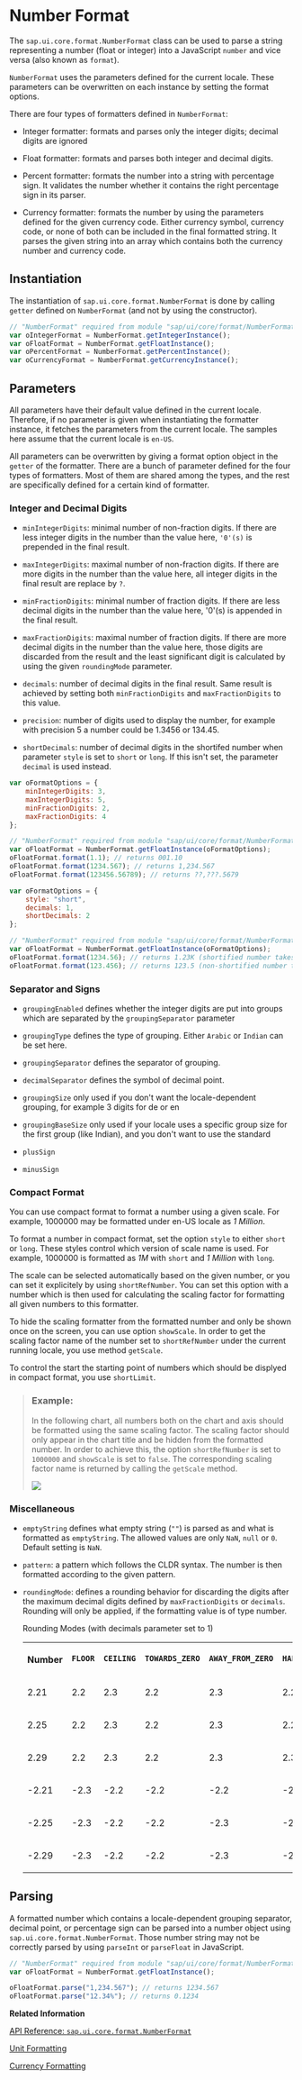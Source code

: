 <!-- loio91f2f2866f4d1014b6dd926db0e91070 -->

# Number Format

The `sap.ui.core.format.NumberFormat` class can be used to parse a string representing a number \(float or integer\) into a JavaScript `number` and vice versa \(also known as `format`\).

`NumberFormat` uses the parameters defined for the current locale. These parameters can be overwritten on each instance by setting the format options.

There are four types of formatters defined in `NumberFormat`:

-   Integer formatter: formats and parses only the integer digits; decimal digits are ignored

-   Float formatter: formats and parses both integer and decimal digits.

-   Percent formatter: formats the number into a string with percentage sign. It validates the number whether it contains the right percentage sign in its parser.

-   Currency formatter: formats the number by using the parameters defined for the given currency code. Either currency symbol, currency code, or none of both can be included in the final formatted string. It parses the given string into an array which contains both the currency number and currency code.




## Instantiation

The instantiation of `sap.ui.core.format.NumberFormat` is done by calling `getter` defined on `NumberFormat` \(and not by using the constructor\).

```js
// "NumberFormat" required from module "sap/ui/core/format/NumberFormat"
var oIntegerFormat = NumberFormat.getIntegerInstance();
var oFloatFormat = NumberFormat.getFloatInstance();
var oPercentFormat = NumberFormat.getPercentInstance();
var oCurrencyFormat = NumberFormat.getCurrencyInstance();
```



## Parameters

All parameters have their default value defined in the current locale. Therefore, if no parameter is given when instantiating the formatter instance, it fetches the parameters from the current locale. The samples here assume that the current locale is `en-US`.

All parameters can be overwritten by giving a format option object in the `getter` of the formatter. There are a bunch of parameter defined for the four types of formatters. Most of them are shared among the types, and the rest are specifically defined for a certain kind of formatter.



### Integer and Decimal Digits

-   `minIntegerDigits`: minimal number of non-fraction digits. If there are less integer digits in the number than the value here, `'0'(s)` is prepended in the final result.

-   `maxIntegerDigits`: maximal number of non-fraction digits. If there are more digits in the number than the value here, all integer digits in the final result are replace by `?`.

-   `minFractionDigits`: minimal number of fraction digits. If there are less decimal digits in the number than the value here, '0'\(s\) is appended in the final result.

-   `maxFractionDigits`: maximal number of fraction digits. If there are more decimal digits in the number than the value here, those digits are discarded from the result and the least significant digit is calculated by using the given `roundingMode` parameter.

-   `decimals`: number of decimal digits in the final result. Same result is achieved by setting both `minFractionDigits` and `maxFractionDigits` to this value.

-   `precision`: number of digits used to display the number, for example with precision 5 a number could be 1.3456 or 134.45.

-   `shortDecimals`: number of decimal digits in the shortifed number when parameter `style` is set to `short` or `long`. If this isn't set, the parameter `decimal` is used instead.


```js
var oFormatOptions = {
    minIntegerDigits: 3,
    maxIntegerDigits: 5,
    minFractionDigits: 2,
    maxFractionDigits: 4
};

// "NumberFormat" required from module "sap/ui/core/format/NumberFormat"
var oFloatFormat = NumberFormat.getFloatInstance(oFormatOptions);
oFloatFormat.format(1.1); // returns 001.10
oFloatFormat.format(1234.567); // returns 1,234.567
oFloatFormat.format(123456.56789); // returns ??,???.5679
```

```js
var oFormatOptions = {
    style: "short",
    decimals: 1,
    shortDecimals: 2
};

// "NumberFormat" required from module "sap/ui/core/format/NumberFormat"
var oFloatFormat = NumberFormat.getFloatInstance(oFormatOptions);
oFloatFormat.format(1234.56); // returns 1.23K (shortified number takes the shortDecimals parameter)
oFloatFormat.format(123.456); // returns 123.5 (non-shortified number takes the decimals parameter)
```



### Separator and Signs

-   `groupingEnabled` defines whether the integer digits are put into groups which are separated by the `groupingSeparator` parameter

-   `groupingType` defines the type of grouping. Either `Arabic` or `Indian` can be set here.

-   `groupingSeparator` defines the separator of grouping.

-   `decimalSeparator` defines the symbol of decimal point.

-   `groupingSize` only used if you don't want the locale-dependent grouping, for example 3 digits for de or en

-   `groupingBaseSize` only used if your locale uses a specific group size for the first group \(like Indian\), and you don't want to use the standard

-   `plusSign`

-   `minusSign`




### Compact Format

You can use compact format to format a number using a given scale. For example, 1000000 may be formatted under en-US locale as *1 Million*.

To format a number in compact format, set the option `style` to either `short` or `long`. These styles control which version of scale name is used. For example, 1000000 is formatted as *1M* with `short` and *1 Million* with `long`.

The scale can be selected automatically based on the given number, or you can set it explicitely by using `shortRefNumber`. You can set this option with a number which is then used for calculating the scaling factor for formatting all given numbers to this formatter.

To hide the scaling formatter from the formatted number and only be shown once on the screen, you can use option `showScale`. In order to get the scaling factor name of the number set to `shortRefNumber` under the current running locale, you use method `getScale`.

To control the start the starting point of numbers which should be displyed in compact format, you use `shortLimit`.

> ### Example:  
> In the following chart, all numbers both on the chart and axis should be formatted using the same scaling factor. The scaling factor should only appear in the chart title and be hidden from the formatted number. In order to achieve this, the option `shortRefNumber` is set to `1000000` and `showScale` is set to `false`. The corresponding scaling factor name is returned by calling the `getScale` method.
> 
> ![](images/NumberFormatShortRefNumber_dd8f106.png)



### Miscellaneous

-   `emptyString` defines what empty string \(`""`\) is parsed as and what is formatted as `emptyString`. The allowed values are only `NaN`, `null` or `0`. Default setting is `NaN`.

-   `pattern`: a pattern which follows the CLDR syntax. The number is then formatted according to the given pattern.

-   `roundingMode`: defines a rounding behavior for discarding the digits after the maximum decimal digits defined by `maxFractionDigits` or `decimals`. Rounding will only be applied, if the formatting value is of type number.

    <a name="loio91f2f2866f4d1014b6dd926db0e91070__table_wdt_rpl_2y"/>Rounding Modes \(with decimals parameter set to 1\)


    <table>
    <tr>
    <th valign="top">

    Number


    
    </th>
    <th valign="top">

     `FLOOR` 


    
    </th>
    <th valign="top">

     `CEILING` 


    
    </th>
    <th valign="top">

     `TOWARDS_ZERO` 


    
    </th>
    <th valign="top">

     `AWAY_FROM_ZERO` 


    
    </th>
    <th valign="top">

     `HALF_FLOOR` 


    
    </th>
    <th valign="top">

     `HALF_CEILING` 


    
    </th>
    <th valign="top">

     `HALF_TOWARDS_ZERO` 


    
    </th>
    <th valign="top">

     `HALF_AWAY_FROM_ZERO` 


    
    </th>
    </tr>
    <tr>
    <td valign="top">

    2.21


    
    </td>
    <td valign="top">

    2.2


    
    </td>
    <td valign="top">

    2.3


    
    </td>
    <td valign="top">

    2.2


    
    </td>
    <td valign="top">

    2.3


    
    </td>
    <td valign="top">

    2.2


    
    </td>
    <td valign="top">

    2.2


    
    </td>
    <td valign="top">

    2.2


    
    </td>
    <td valign="top">

    2.2


    
    </td>
    </tr>
    <tr>
    <td valign="top">

    2.25


    
    </td>
    <td valign="top">

    2.2


    
    </td>
    <td valign="top">

    2.3


    
    </td>
    <td valign="top">

    2.2


    
    </td>
    <td valign="top">

    2.3


    
    </td>
    <td valign="top">

    2.2


    
    </td>
    <td valign="top">

    2.3


    
    </td>
    <td valign="top">

    2.2


    
    </td>
    <td valign="top">

    2.3


    
    </td>
    </tr>
    <tr>
    <td valign="top">

    2.29


    
    </td>
    <td valign="top">

    2.2


    
    </td>
    <td valign="top">

    2.3


    
    </td>
    <td valign="top">

    2.2


    
    </td>
    <td valign="top">

    2.3


    
    </td>
    <td valign="top">

    2.3.


    
    </td>
    <td valign="top">

    2.3


    
    </td>
    <td valign="top">

    2.3


    
    </td>
    <td valign="top">

    2.3


    
    </td>
    </tr>
    <tr>
    <td valign="top">

    \-2.21


    
    </td>
    <td valign="top">

    \-2.3


    
    </td>
    <td valign="top">

    \-2.2


    
    </td>
    <td valign="top">

    \-2.2


    
    </td>
    <td valign="top">

    \-2.2


    
    </td>
    <td valign="top">

    \-2.2


    
    </td>
    <td valign="top">

    \-2.2


    
    </td>
    <td valign="top">

    \-2.2


    
    </td>
    <td valign="top">

    \-2.2


    
    </td>
    </tr>
    <tr>
    <td valign="top">

    \-2.25


    
    </td>
    <td valign="top">

    \-2.3


    
    </td>
    <td valign="top">

    \-2.2


    
    </td>
    <td valign="top">

    \-2.2


    
    </td>
    <td valign="top">

    \-2.3


    
    </td>
    <td valign="top">

    \-2.3


    
    </td>
    <td valign="top">

    \-2.2


    
    </td>
    <td valign="top">

    \-2.2


    
    </td>
    <td valign="top">

    \-2.3


    
    </td>
    </tr>
    <tr>
    <td valign="top">

    \-2.29


    
    </td>
    <td valign="top">

    \-2.3


    
    </td>
    <td valign="top">

    \-2.2


    
    </td>
    <td valign="top">

    \-2.2


    
    </td>
    <td valign="top">

    \-2.3


    
    </td>
    <td valign="top">

    \-2.3


    
    </td>
    <td valign="top">

    \-2.3


    
    </td>
    <td valign="top">

    \-2.3


    
    </td>
    <td valign="top">

    \-2.3


    
    </td>
    </tr>
    </table>
    



## Parsing

A formatted number which contains a locale-dependent grouping separator, decimal point, or percentage sign can be parsed into a number object using `sap.ui.core.format.NumberFormat`. Those number string may not be correctly parsed by using `parseInt` or `parseFloat` in JavaScript.

```js
// "NumberFormat" required from module "sap/ui/core/format/NumberFormat"
var oFloatFormat = NumberFormat.getFloatInstance();

oFloatFormat.parse("1,234.567"); // returns 1234.567
oFloatFormat.parse("12.34%"); // returns 0.1234
```

**Related Information**  


[API Reference: `sap.ui.core.format.NumberFormat`](https://ui5.sap.com/#/api/sap.ui.core.format.NumberFormat)

[Unit Formatting](unit-formatting-8e618a8.md "SAPUI5 supports the formatting and parsing of units. These unit formats are by default taken from the CLDR. Besides the default units defined in the CLDR, you can also define custom units.")

[Currency Formatting](currency-formatting-e978728.md "")

